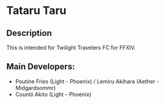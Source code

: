 # Tataru Taru

## Description
This is intended for Twilight Travelers FC for FFXIV.

## Main Developers: 
 - Poutine Fries (Light - Phoenix) / Lemiru Akihara (Aether - Midgardsommr)
 - Countii Akito (Light - Phoenix)